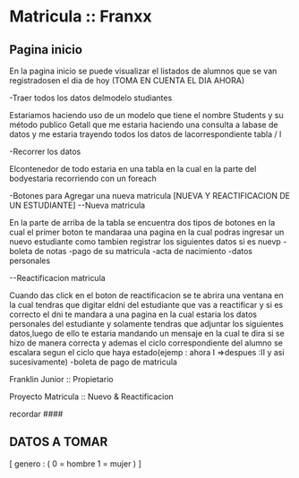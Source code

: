  <h1>Matricula :: Franxx </h1>

 ## Pagina inicio 
 <p> En la pagina inicio se puede visualizar el listados de alumnos que se van registradosen el dia de hoy (TOMA EN CUENTA EL DIA AHORA) </p>

 -Traer todos los datos delmodelo studiantes
  <p> Estariamos haciendo uso de un modelo que tiene el nombre Students y su método publico Getall que me estaria haciendo una consulta a labase de datos y me estaria trayendo todos los datos de lacorrespondiente tabla / l </p>
  -Recorrer los datos
<p> Elcontenedor de todo estaria en una tabla en la cual en la parte del bodyestaria recorriendo con un foreach </p>
-Botones para Agregar una nueva matricula
[NUEVA Y REACTIFICACION DE UN ESTUDIANTE]
--Nueva matricula
<p>
En la parte de arriba de la tabla se encuentra dos tipos de botones en la cual el primer boton te mandaraa una pagina en la cual podras ingresar un nuevo estudiante como tambien registrar los siguientes datos si es nuevp
-boleta de notas
-pago de su matricula
-acta de nacimiento
-datos personales
</p>
--Reactificacion matricula
<p>
Cuando das click en el boton de reactificacion se te abrira una ventana en la cual tendras que digitar eldni del estudiante que vas a reactificar y si es correcto el dni te mandara a una pagina en la cual estaria los datos personales del estudiante y solamente tendras que adjuntar los siguientes datos,luego de ello te estaria mandando un mensaje en la cual te dira si se hizo de manera correcta y ademas el ciclo correspondiente del alumno se escalara segun el ciclo que haya estado(ejemp : ahora I =>despues :II y asi sucesivamente)
-boleta de pago de matricula
</p>

Franklin Junior :: Propietario 

Proyecto Matricula :: Nuevo & Reactificacion
 
 
 recordar #### 
## DATOS A TOMAR 
[
genero : (
    0 = hombre
    1 = mujer
)
]